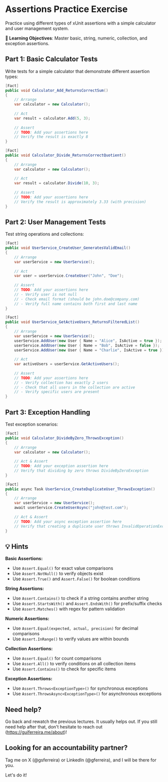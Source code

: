 # Assertions Practice Exercise

Practice using different types of xUnit assertions with a simple calculator and user management system.

**🎯 Learning Objectives**: Master basic, string, numeric, collection, and exception assertions.

## Part 1: Basic Calculator Tests

Write tests for a simple calculator that demonstrate different assertion types:

```csharp
[Fact]
public void Calculator_Add_ReturnsCorrectSum()
{
    // Arrange
    var calculator = new Calculator();
    
    // Act
    var result = calculator.Add(5, 3);
    
    // Assert
    // TODO: Add your assertions here
    // Verify the result is exactly 8
}

[Fact]
public void Calculator_Divide_ReturnsCorrectQuotient()
{
    // Arrange
    var calculator = new Calculator();
    
    // Act
    var result = calculator.Divide(10, 3);
    
    // Assert
    // TODO: Add your assertions here
    // Verify the result is approximately 3.33 (with precision)
}
```

## Part 2: User Management Tests

Test string operations and collections:

```csharp
[Fact]
public void UserService_CreateUser_GeneratesValidEmail()
{
    // Arrange
    var userService = new UserService();
    
    // Act
    var user = userService.CreateUser("John", "Doe");
    
    // Assert
    // TODO: Add your assertions here
    // - Verify user is not null
    // - Check email format (should be john.doe@company.com)
    // - Verify full name contains both first and last name
}

[Fact]
public void UserService_GetActiveUsers_ReturnsFilteredList()
{
    // Arrange
    var userService = new UserService();
    userService.AddUser(new User { Name = "Alice", IsActive = true });
    userService.AddUser(new User { Name = "Bob", IsActive = false });
    userService.AddUser(new User { Name = "Charlie", IsActive = true });
    
    // Act
    var activeUsers = userService.GetActiveUsers();
    
    // Assert
    // TODO: Add your assertions here
    // - Verify collection has exactly 2 users
    // - Check that all users in the collection are active
    // - Verify specific users are present
}
```

## Part 3: Exception Handling

Test exception scenarios:

```csharp
[Fact]
public void Calculator_DivideByZero_ThrowsException()
{
    // Arrange
    var calculator = new Calculator();
    
    // Act & Assert
    // TODO: Add your exception assertion here
    // Verify that dividing by zero throws DivideByZeroException
}

[Fact]
public async Task UserService_CreateDuplicateUser_ThrowsException()
{
    // Arrange
    var userService = new UserService();
    await userService.CreateUserAsync("john@test.com");
    
    // Act & Assert
    // TODO: Add your async exception assertion here
    // Verify that creating a duplicate user throws InvalidOperationException
}
```

## 💡 Hints

**Basic Assertions:**
- Use `Assert.Equal()` for exact value comparisons
- Use `Assert.NotNull()` to verify objects exist
- Use `Assert.True()` and `Assert.False()` for boolean conditions

**String Assertions:**
- Use `Assert.Contains()` to check if a string contains another string
- Use `Assert.StartsWith()` and `Assert.EndsWith()` for prefix/suffix checks
- Use `Assert.Matches()` with regex for pattern validation

**Numeric Assertions:**
- Use `Assert.Equal(expected, actual, precision)` for decimal comparisons
- Use `Assert.InRange()` to verify values are within bounds

**Collection Assertions:**
- Use `Assert.Equal()` for count comparisons
- Use `Assert.All()` to verify conditions on all collection items
- Use `Assert.Contains()` to check for specific items

**Exception Assertions:**
- Use `Assert.Throws<ExceptionType>()` for synchronous exceptions
- Use `Assert.ThrowsAsync<ExceptionType>()` for asynchronous exceptions

## Need help?
Go back and rewatch the previous lectures. It usually helps out. 
If you still need help after that, don't hesitate to reach out (https://guiferreira.me/about)!

## Looking for an accountability partner?
Tag me on X (@gsferreira) or LinkedIn (@gferreira), and I will be there for you.

Let's do it!